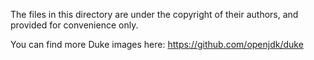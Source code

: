 The files in this directory are under the copyright of their authors, and provided for convenience only.

You can find more Duke images here: https://github.com/openjdk/duke